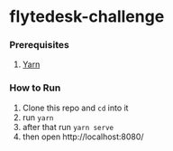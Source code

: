 # flytedesk-challenge

### Prerequisites

1. [Yarn](https://yarnpkg.com/en/docs/install#mac-stable)

### How to Run
1. Clone this repo and `cd` into it
2. run `yarn`
3. after that run `yarn serve`
4. then open http://localhost:8080/ 
